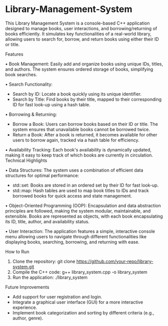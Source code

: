# Library-Management-System


This Library Management System is a console-based C++ application designed to manage books, user interactions, and borrowing/returning of books efficiently. It simulates key functionalities of a real-world library, allowing users to search for, borrow, and return books using either their ID or title.

Features

•	Book Management: Easily add and organize books using unique IDs, titles, and authors. The system ensures ordered storage of books, simplifying book searches.

•	Search Functionality:
 - Search by ID: Locate a book quickly using its unique identifier.
 - Search by Title: Find books by their title, mapped to their corresponding ID for fast look-up using a hash table.

•	Borrowing & Returning:
 - Borrow a Book: Users can borrow books based on their ID or title. The system ensures that unavailable books cannot be borrowed twice.
 - Return a Book: After a book is returned, it becomes available for other users to borrow again, tracked via a hash table for efficiency.

•	Availability Tracking: Each book's availability is dynamically updated, making it easy to keep track of which books are currently in circulation.
Technical Highlights

•	Data Structures: The system uses a combination of efficient data structures for optimal performance:
 - std::set: Books are stored in an ordered set by their ID for fast look-up.
 - std::map: Hash tables are used to map book titles to IDs and track borrowed books for quick access and state management.

•	Object-Oriented Programming (OOP): Encapsulation and data abstraction principles are followed, making the system modular, maintainable, and extensible. Books are represented as objects, with each book encapsulating its ID, title, author, and availability status.

•	User Interaction: The application features a simple, interactive console menu allowing users to navigate through different functionalities like displaying books, searching, borrowing, and returning with ease.

How to Run

1. Clone the repository:
git clone https://github.com/your-repo/library-system.git
2. Compile the C++ code:
g++ library_system.cpp -o library_system
3. Run the application:
./library_system

Future Improvements

 - Add support for user registration and login.
 - Integrate a graphical user interface (GUI) for a more interactive experience.
 - Implement book categorization and sorting by different criteria (e.g., author, genre).
